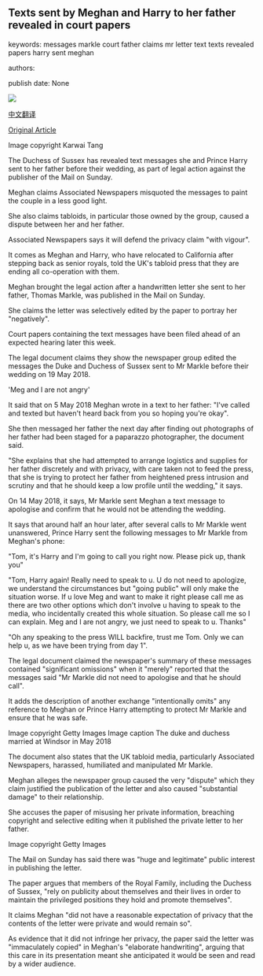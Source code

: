 ## Texts sent by Meghan and Harry to her father revealed in court papers

keywords: messages markle court father claims mr letter text texts revealed papers harry sent meghan

authors: 

publish date: None

![](https://ichef.bbci.co.uk/news/1024/branded_news/129CB/production/_110553267_gettyimages-1082804516.jpg)

[中文翻译](Texts%20sent%20by%20Meghan%20and%20Harry%20to%20her%20father%20revealed%20in%20court%20papers_zh.md)

[Original Article](https://www.bbc.com/news/uk-52354898)

Image copyright Karwai Tang

The Duchess of Sussex has revealed text messages she and Prince Harry sent to her father before their wedding, as part of legal action against the publisher of the Mail on Sunday.

Meghan claims Associated Newspapers misquoted the messages to paint the couple in a less good light.

She also claims tabloids, in particular those owned by the group, caused a dispute between her and her father.

Associated Newspapers says it will defend the privacy claim "with vigour".

It comes as Meghan and Harry, who have relocated to California after stepping back as senior royals, told the UK's tabloid press that they are ending all co-operation with them.

Meghan brought the legal action after a handwritten letter she sent to her father, Thomas Markle, was published in the Mail on Sunday.

She claims the letter was selectively edited by the paper to portray her "negatively".

Court papers containing the text messages have been filed ahead of an expected hearing later this week.

The legal document claims they show the newspaper group edited the messages the Duke and Duchess of Sussex sent to Mr Markle before their wedding on 19 May 2018.

'Meg and I are not angry'

It said that on 5 May 2018 Meghan wrote in a text to her father: "I've called and texted but haven't heard back from you so hoping you're okay".

She then messaged her father the next day after finding out photographs of her father had been staged for a paparazzo photographer, the document said.

"She explains that she had attempted to arrange logistics and supplies for her father discretely and with privacy, with care taken not to feed the press, that she is trying to protect her father from heightened press intrusion and scrutiny and that he should keep a low profile until the wedding," it says.

On 14 May 2018, it says, Mr Markle sent Meghan a text message to apologise and confirm that he would not be attending the wedding.

It says that around half an hour later, after several calls to Mr Markle went unanswered, Prince Harry sent the following messages to Mr Markle from Meghan's phone:

"Tom, it's Harry and I'm going to call you right now. Please pick up, thank you"

"Tom, Harry again\! Really need to speak to u. U do not need to apologize, we understand the circumstances but "going public" will only make the situation worse. If u love Meg and want to make it right please call me as there are two other options which don't involve u having to speak to the media, who incidentally created this whole situation. So please call me so I can explain. Meg and I are not angry, we just need to speak to u. Thanks"

"Oh any speaking to the press WILL backfire, trust me Tom. Only we can help u, as we have been trying from day 1".

The legal document claimed the newspaper's summary of these messages contained "significant omissions" when it "merely" reported that the messages said "Mr Markle did not need to apologise and that he should call".

It adds the description of another exchange "intentionally omits" any reference to Meghan or Prince Harry attempting to protect Mr Markle and ensure that he was safe.

Image copyright Getty Images Image caption The duke and duchess married at Windsor in May 2018

The document also states that the UK tabloid media, particularly Associated Newspapers, harassed, humiliated and manipulated Mr Markle.

Meghan alleges the newspaper group caused the very "dispute" which they claim justified the publication of the letter and also caused "substantial damage" to their relationship.

She accuses the paper of misusing her private information, breaching copyright and selective editing when it published the private letter to her father.

Image copyright Getty Images

The Mail on Sunday has said there was "huge and legitimate" public interest in publishing the letter.

The paper argues that members of the Royal Family, including the Duchess of Sussex, "rely on publicity about themselves and their lives in order to maintain the privileged positions they hold and promote themselves".

It claims Meghan "did not have a reasonable expectation of privacy that the contents of the letter were private and would remain so".

As evidence that it did not infringe her privacy, the paper said the letter was "immaculately copied" in Meghan's "elaborate handwriting", arguing that this care in its presentation meant she anticipated it would be seen and read by a wider audience.